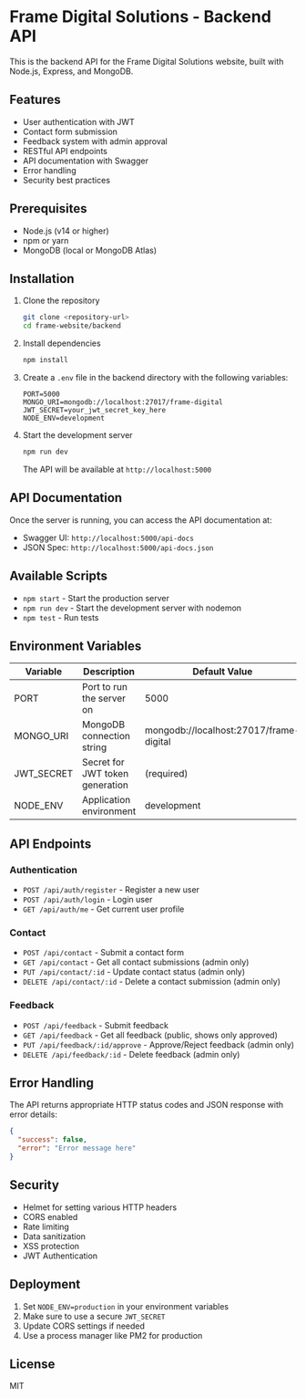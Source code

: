 # Frame Digital Solutions - Backend API

This is the backend API for the Frame Digital Solutions website, built with Node.js, Express, and MongoDB.

## Features

- User authentication with JWT
- Contact form submission
- Feedback system with admin approval
- RESTful API endpoints
- API documentation with Swagger
- Error handling
- Security best practices

## Prerequisites

- Node.js (v14 or higher)
- npm or yarn
- MongoDB (local or MongoDB Atlas)

## Installation

1. Clone the repository
   ```bash
   git clone <repository-url>
   cd frame-website/backend
   ```

2. Install dependencies
   ```bash
   npm install
   ```

3. Create a `.env` file in the backend directory with the following variables:
   ```
   PORT=5000
   MONGO_URI=mongodb://localhost:27017/frame-digital
   JWT_SECRET=your_jwt_secret_key_here
   NODE_ENV=development
   ```

4. Start the development server
   ```bash
   npm run dev
   ```

   The API will be available at `http://localhost:5000`

## API Documentation

Once the server is running, you can access the API documentation at:
- Swagger UI: `http://localhost:5000/api-docs`
- JSON Spec: `http://localhost:5000/api-docs.json`

## Available Scripts

- `npm start` - Start the production server
- `npm run dev` - Start the development server with nodemon
- `npm test` - Run tests

## Environment Variables

| Variable     | Description                     | Default Value                 |
|--------------|---------------------------------|-------------------------------|
| PORT         | Port to run the server on       | 5000                          |
| MONGO_URI    | MongoDB connection string       | mongodb://localhost:27017/frame-digital |
| JWT_SECRET   | Secret for JWT token generation | (required)                    |
| NODE_ENV     | Application environment        | development                   |

## API Endpoints

### Authentication
- `POST /api/auth/register` - Register a new user
- `POST /api/auth/login` - Login user
- `GET /api/auth/me` - Get current user profile

### Contact
- `POST /api/contact` - Submit a contact form
- `GET /api/contact` - Get all contact submissions (admin only)
- `PUT /api/contact/:id` - Update contact status (admin only)
- `DELETE /api/contact/:id` - Delete a contact submission (admin only)

### Feedback
- `POST /api/feedback` - Submit feedback
- `GET /api/feedback` - Get all feedback (public, shows only approved)
- `PUT /api/feedback/:id/approve` - Approve/Reject feedback (admin only)
- `DELETE /api/feedback/:id` - Delete feedback (admin only)

## Error Handling

The API returns appropriate HTTP status codes and JSON response with error details:

```json
{
  "success": false,
  "error": "Error message here"
}
```

## Security

- Helmet for setting various HTTP headers
- CORS enabled
- Rate limiting
- Data sanitization
- XSS protection
- JWT Authentication

## Deployment

1. Set `NODE_ENV=production` in your environment variables
2. Make sure to use a secure `JWT_SECRET`
3. Update CORS settings if needed
4. Use a process manager like PM2 for production

## License

MIT
